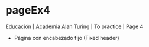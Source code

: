# pageEx4
Educación  | Academia Alan Turing  | To practice | Page 4

+ Página con encabezado fijo 
(Fixed header) 
